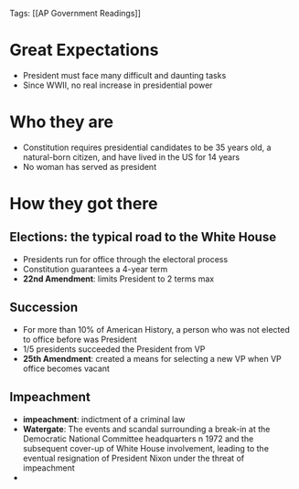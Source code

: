 Tags: [[AP Government Readings]]

# Great Expectations
- President must face many difficult and daunting tasks
- Since WWII, no real increase in presidential power

# Who they are
- Constitution requires presidential candidates to be 35 years old, a natural-born citizen, and have lived in the US for 14 years
- No woman has served as president

# How they got there
## Elections: the typical road to the White House
- Presidents run for office through the electoral process
- Constitution guarantees a 4-year term
- **22nd Amendment**: limits President to 2 terms max

## Succession
- For more than 10% of American History, a person who was not elected to office before was President
- 1/5 presidents succeeded the President from VP
- **25th Amendment**: created a means for selecting a new VP when VP office becomes vacant

## Impeachment
- **impeachment**: indictment of a criminal law
- **Watergate**: The events and scandal surrounding a break-in at the Democratic National Committee headquarters n 1972 and the subsequent cover-up of White House involvement, leading to the eventual resignation of President Nixon under the threat of impeachment
- 